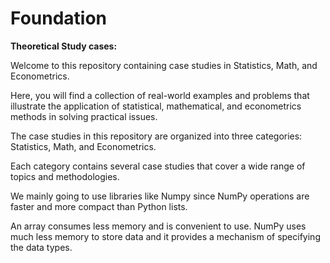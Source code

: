 # Foundation

**Theoretical Study cases:**

Welcome to this repository containing case studies in Statistics, Math, and Econometrics. 

Here, you will find a collection of real-world examples and problems that illustrate the application of statistical, mathematical, and econometrics methods in solving practical issues.

The case studies in this repository are organized into three categories: Statistics, Math, and Econometrics. 

Each category contains several case studies that cover a wide range of topics and methodologies.

We mainly going to use libraries like Numpy since NumPy operations are faster and more compact than Python lists. 

An array consumes less memory and is convenient to use. NumPy uses much less memory to store data and it provides a mechanism of specifying the data types.
